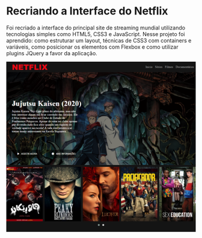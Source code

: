 # Recriando a Interface do Netflix
Foi recriado a interface do principal site de streaming mundial utilizando tecnologias simples como HTML5, CSS3 e JavaScript. Nesse projeto foi aprendido: como estruturar um layout, técnicas de CSS3 com containers e variáveis, como posicionar os elementos com Flexbox e como utilizar plugins JQuery a favor da aplicação.

<div align="center">
  <img src="img/demo.png">
</div>

